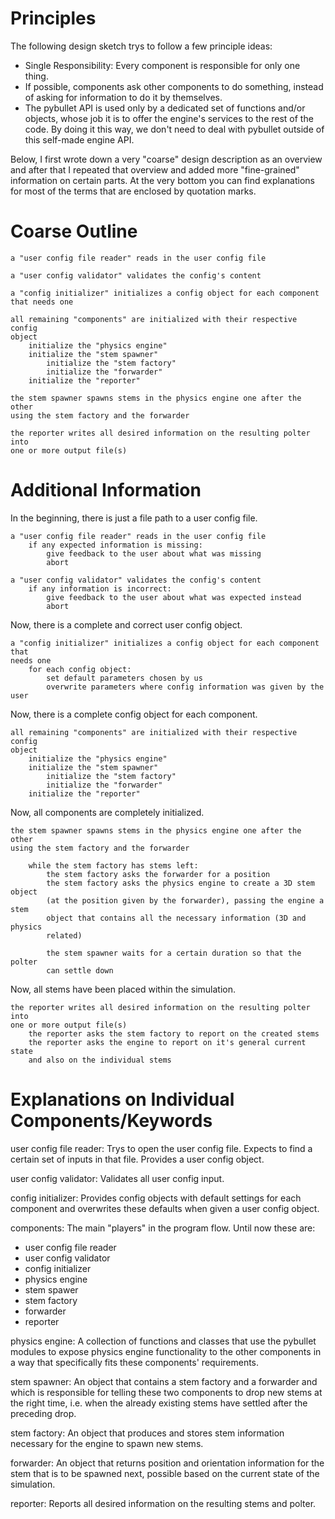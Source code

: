 # Principles

The following design sketch trys to follow a few principle ideas:

+ Single Responsibility: Every component is responsible for only one thing.
+ If possible, components ask other components to do something, instead of asking for information to do it by themselves.
+ The pybullet API is used only by a dedicated set of functions and/or objects, whose job it is to offer the engine's services to the rest of the code. By doing it this way, we don't need to deal with pybullet outside of this self-made engine API.
  
Below, I first wrote down a very "coarse" design description as an overview and after that I repeated that overview and added more "fine-grained" information on certain parts. At the very bottom you can find explanations for most of the terms that are enclosed by quotation marks.


# Coarse Outline

    a "user config file reader" reads in the user config file

    a "user config validator" validates the config's content

    a "config initializer" initializes a config object for each component
    that needs one
          
    all remaining "components" are initialized with their respective config
    object
        initialize the "physics engine"
        initialize the "stem spawner"
            initialize the "stem factory"
            initialize the "forwarder"
        initialize the "reporter"
      
    the stem spawner spawns stems in the physics engine one after the other
    using the stem factory and the forwarder
      
    the reporter writes all desired information on the resulting polter into
    one or more output file(s)
    

# Additional Information

In the beginning, there is just a file path to a user config file.

    a "user config file reader" reads in the user config file
        if any expected information is missing:
            give feedback to the user about what was missing
            abort
    
    a "user config validator" validates the config's content
        if any information is incorrect:
            give feedback to the user about what was expected instead
            abort

Now, there is a complete and correct user config object.

    a "config initializer" initializes a config object for each component that
    needs one
        for each config object:
            set default parameters chosen by us
            overwrite parameters where config information was given by the user
        
Now, there is a complete config object for each component.
        
    all remaining "components" are initialized with their respective config
    object
        initialize the "physics engine"
        initialize the "stem spawner"
            initialize the "stem factory"
            initialize the "forwarder"
        initialize the "reporter"
    
Now, all components are completely initialized.
    
    the stem spawner spawns stems in the physics engine one after the other
    using the stem factory and the forwarder
        
        while the stem factory has stems left:
            the stem factory asks the forwarder for a position
            the stem factory asks the physics engine to create a 3D stem object
            (at the position given by the forwarder), passing the engine a stem
            object that contains all the necessary information (3D and physics
            related)
            
            the stem spawner waits for a certain duration so that the polter
            can settle down
        
Now, all stems have been placed within the simulation.
    
    the reporter writes all desired information on the resulting polter into
    one or more output file(s)
        the reporter asks the stem factory to report on the created stems
        the reporter asks the engine to report on it's general current state
        and also on the individual stems


# Explanations on Individual Components/Keywords
    
user config file reader: Trys to open the user config file. Expects to find a certain set of inputs in that file. Provides a user config object.
    
user config validator: Validates all user config input.

config initializer: Provides config objects with default settings for each component and overwrites these defaults when given a user config object.
    
components: The main "players" in the program flow. Until now these are:
+ user config file reader
+ user config validator
+ config initializer
+ physics engine
+ stem spawer
+ stem factory
+ forwarder
+ reporter
    
physics engine: A collection of functions and classes that use the pybullet modules to expose physics engine functionality to the other components in a way that specifically fits these components' requirements.
    
stem spawner: An object that contains a stem factory and a forwarder and which is responsible for telling these two components to drop new stems at the right time, i.e. when the already existing stems have settled after the preceding drop.

stem factory: An object that produces and stores stem information necessary for the engine to spawn new stems.
    
forwarder: An object that returns position and orientation information for the stem that is to be spawned next, possible based on the current state of the simulation.
    
reporter: Reports all desired information on the resulting stems and polter.